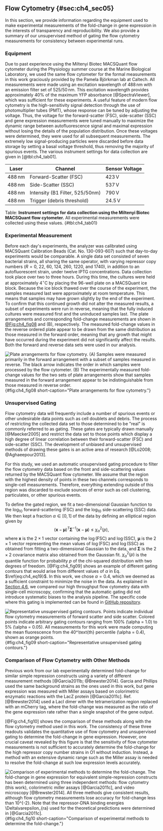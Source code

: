 ## Flow Cytometry {#sec:ch4_sec05}

In this section, we provide information regarding the equipment used to make
experimental measurements of the fold-change in gene expression in the interests
of transparency and reproducibility. We also provide a summary of our
unsupervised method of gating the flow cytometry measurements for consistency
between experimental runs.

### Equipment 

Due to past experience using the Miltenyi Biotec MACSQuant flow cytometer during
the Physiology summer course at the Marine Biological Laboratory, we used the
same flow cytometer for the formal measurements in this work graciously provided
by the Pamela Björkman lab at Caltech. All measurements were made using an
excitation wavelength of $488\,\text{nm}$ with an emission filter set of
525/$50\,\text{nm}$. This excitation wavelength provides approximately 40% of
the maximum YFP absorbance [@SpectraViewer], which was sufficient for these
experiments. A useful feature of modern flow cytometry is the high-sensitivity
signal detection through the use of photomultiplier tubes (PMT), whose response
can be tuned by adjusting the voltage. Thus, the voltage for the forward-scatter
(FSC), side-scatter (SSC) and gene expression measurements were tuned manually
to maximize the dynamic range between autofluorescence signal and maximal
expression without losing the details of the population distribution. Once these
voltages were determined, they were used for all subsequent measurements. The
extremely low signal-producing particles were discarded before data storage by
setting a basal voltage threshold, thus removing the majority of spurious
events. The various instrument settings for data collection are given in
[@tbl:ch4_tab01].

| **Laser**        | **Channel**                     | **Sensor Voltage** |
| ---------------- | ------------------------------- | ------------------ |
| $488\,\text{nm}$ | Forward-Scatter (FSC)           | $423\,\text{V}$    |
| $488\,\text{nm}$ | Side-Scatter (SSC)              | $537\,\text{V}$    |
| $488\,\text{nm}$ | Intensity (B1 Filter, 525/50nm) | $790\,\text{V}$    |
| $488\,\text{nm}$ | Trigger (debris threshold)      | $24.5\,\text{V}$   |
Table: **Instrument settings for data collection using the Miltenyi Biotec
MACSQuant flow cytometer.** All experimental measurements were collected using
these values. {#tbl:ch4_tab01}

### Experimental Measurement 

Before each day's experiments, the analyzer was calibrated using MACSQuant
Calibration Beads (Cat. No. 130-093-607) such that day-to-day experiments would
be comparable. A single data set consisted of seven bacterial strains, all
sharing the same operator, with varying repressor copy numbers ($R = 0$, 22, 60,
124, 260, 1220, and 1740), in addition to an autofluorescent strain, under
twelve IPTG concentrations. Data collection took place over two to three hours.
During this time, the cultures were held at approximately 4$^\circ$C by placing
the 96-well plate on a MACSQuant ice block. Because the ice block thawed over
the course of the experiment, the samples measured last were approximately at
room temperature. This means that samples may have grown slightly by the end of
the experiment. To confirm that this continued growth did not alter the measured
results, a subset of experiments were run in reverse, meaning that the fully
induced cultures were measured first and the uninduced samples last. The plate
arrangements and corresponding fold-change measurements are shown in
[@Fig:ch4_fig08](A) and (B), respectively. The measured fold-change values in
the reverse ordered plate appear to be drawn from the same distribution as those
measured in the forward order, meaning that any growth that might have occurred
during the experiment did not significantly affect the results. Both the forward
and reverse data sets were used in our analysis.

![**Plate arrangements for flow cytometry.** (A) Samples were measured primarily
in the forward arrangement with a subset of samples measured in reverse. The
black arrow indicates the order in which samples were processed by the flow
cytometer. (B) The experimentally measured fold-change values for the two sets
of plate arrangements show that samples measured in the forward arrangement
appear to be indistinguishable from those measured in reverse
order.](ch4_fig08){#fig:ch4_fig08 short-caption="Plate arrangements for flow
cytometry."}

### Unsupervised Gating 

Flow cytometry data will frequently include a number of spurious events or other
undesirable data points such as cell doublets and debris. The process of
restricting the collected data set to those determined to be "real" is commonly
referred to as gating. These gates are typically drawn manually [@Maecker2005]
and restrict the data set to those points which display a high degree of linear
correlation between their forward-scatter (FSC) and side-scatter (SSC). The
development of unbiased and unsupervised methods of drawing these gates is an
active area of research [@Lo2008; @Aghaeepour2013].

For this study, we used an automatic unsupervised gating procedure to filter the
flow cytometry data based on the front and side-scattering values returned by
the MACSQuant flow cytometer. We assume that the region with the highest density
of points in these two channels corresponds to single-cell measurements.
Therefore, everything extending outside of this region was discarded to exclude
sources of error such as cell clustering, particulates, or other spurious
events.

To define the gated region, we fit a two-dimensional Gaussian function to the
$\log_{10}$ forward-scattering (FSC) and the $\log_{10}$ side-scattering (SSC)
data. We then kept a fraction $\alpha \in [0, 1]$ of the data by defining an
elliptical region given by 
$$
\left(\boldsymbol{x} - \boldsymbol{\mu} \right)^T \boldsymbol{\Sigma}^{-1}
\left(\boldsymbol{x} - \boldsymbol{\mu} \right) \leq \chi^2_\alpha(p),
\label{eq:ch4_eq19}
$$
where $\boldsymbol{x}$ is the $2 \times 1$ vector containing the
$\log(\text{FSC})$ and $\log(\text{SSC})$, $\boldsymbol{\mu}$ is the $2 \times
1$ vector representing the mean values of $\log(\text{FSC})$ and
$\log(\text{SSC})$ as obtained from fitting a two-dimensional Gaussian to the
data, and $\boldsymbol{\Sigma}$ is the $2\times 2$ covariance matrix also
obtained from the Gaussian fit. $\chi^2_\alpha(p)$ is the quantile function for
probability $p$ of the chi-squared distribution with two degrees of freedom.
[@Fig:ch4_fig09] shows an example of different gating contours that would arise
from different values of $\alpha$ in Eq. $\ref{eq:ch4_eq19}$. In this work, we
chose $\alpha = 0.4$, which we deemed as a sufficient constraint to minimize the
noise in the data. As explained in [Section 4.6](#sec:ch4_sec06), we compared
our high throughput flow cytometry data with single-cell microscopy, confirming
that the automatic gating did not introduce systematic biases to the analysis
pipeline. The specific code where this gating is implemented can be found in
[GitHub
repository](https://github.com/RPGroup-PBoC/mwc_induction/blob/master/code/analysis/unsupervised_gating.ipynb).

![**Representative unsupervised gating contours.** Points indicate individual
flow cytometry measurements of forward scatter and side scatter. Colored points
indicate arbitrary gating contours ranging from 100\% ($\alpha = 1.0$) to 5\%
($\alpha = 0.05$). All measurements for this work were made computing the mean
fluorescence from the 40$^\text{th}$ percentile ($\alpha = 0.4$), shown as
orange points.](ch4_fig09){#fig:ch4_fig09 short-caption="Representative
unsupervised gating contours."}

### Comparison of Flow Cytometry with Other Methods 

Previous work from our lab experimentally determined fold-change for similar
simple repression constructs using a variety of different measurement methods
[@Garcia2011b; @Brewster2014]. Garcia and Phillips used the same background
strains as the ones used in this work, but gene expression was measured with
Miller assays based on colorimetric enzymatic reactions with the LacZ protein
[@Garcia2011c]. Ref. [@Brewster2014] used a LacI dimer with the tetramerization
region replaced with an mCherry tag, where the fold-change was measured as the
ratio of the gene expression rate rather than a single snapshot of the gene
output.

[@Fig:ch4_fig10] shows the comparison of these methods along with the flow
cytometry method used in this work. The consistency of these three readouts
validates the quantitative use of flow cytometry and unsupervised gating to
determine the fold-change in gene expression. However, one crucial caveat
revealed by this figure is that the sensitivity of flow cytometer measurements
is not sufficient to accurately determine the fold-change for the high repressor
copy number strains in O1 without induction. Instead, a method with an extensive
dynamic range such as the Miller assay is needed to resolve the fold-change at
such low expression levels accurately.

![**Comparison of experimental methods to determine the fold-change.** The
fold-change in gene expression for equivalent simple-repression constructs has
been determined using three independent methods: flow cytometry (this work),
colorimetric miller assays [@Garcia2011c], and video microscopy [@Brewster2014].
All three methods give consistent results, although flow cytometry measurements
lose accuracy for fold-change less than $10^{-2}$. Note that the repressor-DNA
binding energies $\Delta\varepsilon_{ra}$ used for the theoretical predictions
were determined in [@Garcia2011c].](ch4_fig10){#fig:ch4_fig10
short-caption="Comparison of experimental methods to determine the
fold-change."}
